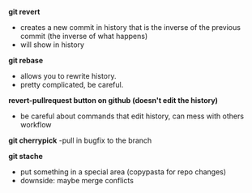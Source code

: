 **git revert**
- creates a new commit in history that is the inverse of the previous commit (the inverse of what happens)
- will show in history 

**git rebase**
- allows you to rewrite history.
- pretty complicated, be careful.

**revert-pullrequest button on github (doesn't edit the history)**
- be careful about commands that edit history, can mess with others workflow 

**git cherrypick**
-pull in bugfix to the branch

**git stache**
- put something in a special area (copypasta for repo changes)
- downside: maybe merge conflicts
